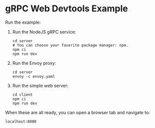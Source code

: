 # gRPC Web Devtools Example

Run the example:

1. Run the NodeJS gRPC service:

   ```shell
   cd server
   # You can choose your favorite package manager: npm.
   npm ci
   npm run dev
   ```

2. Run the Envoy proxy:

   ```shell
   cd server
   envoy -c envoy.yaml
   ```

3. Run the simple web server:

   ```shell
   cd client
   npm ci
   npm run dev
   ```

When these are all ready, you can open a browser tab and navigate to:

```
localhost:8080
```

